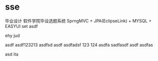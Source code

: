 # sse
毕业设计 软件学院毕设选题系统
SprngMVC + JPA(EclipseLink) + MYSQL + EASYUI 
set
asdf

ehy jud

asdf
asdf123213
asdfsd
asdf
asdfadsf
123
124
asdfa
sadfasdf
asdf
asdfas

asd ita
